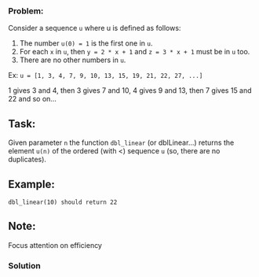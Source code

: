### Problem:
<p>Consider a sequence <code>u</code> where u is defined as follows:</p>
<ol>
<li>The number <code>u(0) = 1</code> is the first one in <code>u</code>.</li>
<li>For each <code>x</code> in <code>u</code>, then <code>y = 2 * x + 1</code> and <code>z = 3 * x + 1</code> must be in <code>u</code> too.</li>
<li>There are no other numbers in <code>u</code>.</li>
</ol>
<p>Ex: 
<code>u = [1, 3, 4, 7, 9, 10, 13, 15, 19, 21, 22, 27, ...]</code></p>
<p>1 gives 3 and 4, then 3 gives 7 and 10, 4 gives 9 and 13, then 7 gives 15 and 22 and so on...</p>
<h2 id="task">Task:</h2>
<p>Given parameter <code>n</code> the function <code>dbl_linear</code> (or dblLinear...) returns the element <code>u(n)</code> of 
the ordered (with &lt;) sequence <code>u</code> (so, there are no duplicates).</p>
<h2 id="example">Example:</h2>
<p><code>dbl_linear(10) should return 22</code></p>
<h2 id="note">Note:</h2>
<p>Focus attention on efficiency</p>

### Solution
